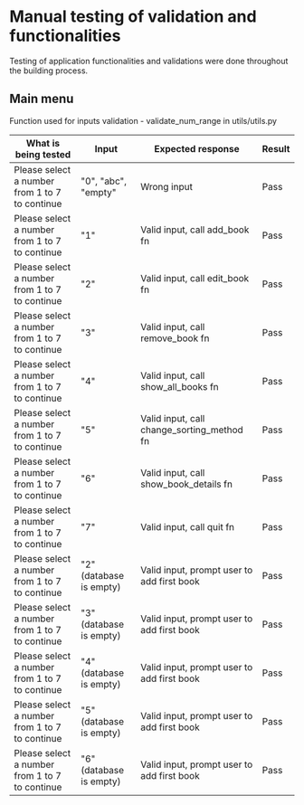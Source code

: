# Manual testing of validation and functionalities

Testing of application functionalities and validations were done throughout the building process.

## Main menu
Function used for inputs validation - validate_num_range in utils/utils.py

| What is being tested | Input  | Expected response | Result  |
|---|---|---|---|
|  Please select a number from 1 to 7 to continue | "0", "abc", "empty"   |Wrong input | Pass
|  Please select a number from 1 to 7 to continue | "1" | Valid input, call add_book fn | Pass
|  Please select a number from 1 to 7 to continue | "2" | Valid input, call edit_book fn | Pass
|  Please select a number from 1 to 7 to continue | "3" | Valid input, call remove_book fn | Pass
|  Please select a number from 1 to 7 to continue | "4" | Valid input, call show_all_books fn  | Pass
|  Please select a number from 1 to 7 to continue | "5" | Valid input, call change_sorting_method fn | Pass
|  Please select a number from 1 to 7 to continue | "6" | Valid input, call show_book_details fn | Pass
|  Please select a number from 1 to 7 to continue | "7" | Valid input, call quit fn | Pass
|  Please select a number from 1 to 7 to continue | "2" (database is empty)| Valid input, prompt user to add first book | Pass
Please select a number from 1 to 7 to continue | "3" (database is empty)| Valid input, prompt user to add first book | Pass
Please select a number from 1 to 7 to continue | "4" (database is empty)| Valid input, prompt user to add first book | Pass
Please select a number from 1 to 7 to continue | "5" (database is empty)| Valid input, prompt user to add first book | Pass
Please select a number from 1 to 7 to continue | "6" (database is empty)| Valid input, prompt user to add first book | Pass
